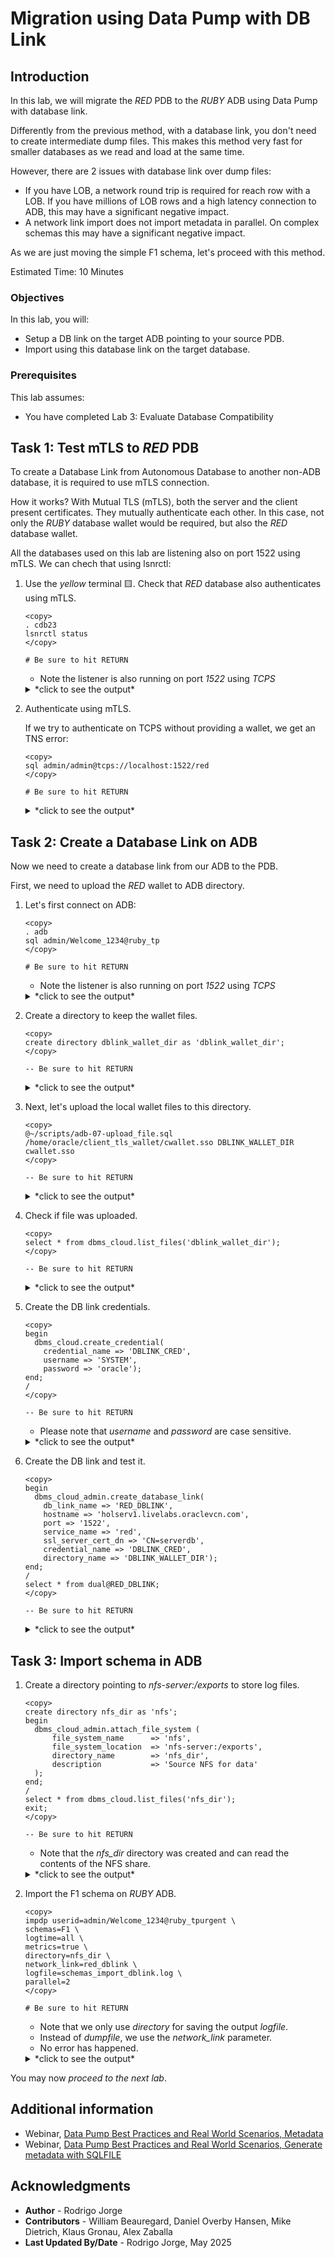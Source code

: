 # Migration using Data Pump with DB Link

## Introduction

In this lab, we will migrate the *RED* PDB to the *RUBY* ADB using Data Pump with database link.

Differently from the previous method, with a database link, you don't need to create intermediate dump files. This makes this method very fast for smaller databases as we read and load at the same time.

However, there are 2 issues with database link over dump files:

* If you have LOB, a network round trip is required for reach row with a LOB. If you have millions of LOB rows and a high latency connection to ADB, this may have a significant negative impact.
* A network link import does not import metadata in parallel. On complex schemas this may have a significant negative impact.

As we are just moving the simple F1 schema, let's proceed with this method.

Estimated Time: 10 Minutes

### Objectives

In this lab, you will:

* Setup a DB link on the target ADB pointing to your source PDB.
* Import using this database link on the target database.

### Prerequisites

This lab assumes:

- You have completed Lab 3: Evaluate Database Compatibility

## Task 1: Test mTLS to *RED* PDB

To create a Database Link from Autonomous Database to another non-ADB database, it is required to use mTLS connection.

How it works? With Mutual TLS (mTLS), both the server and the client present certificates. They mutually authenticate each other. In this case, not only the *RUBY* database wallet would be required, but also the *RED* database wallet.

All the databases used on this lab are listening also on port 1522 using mTLS. We can chech that using lsnrctl:

1. Use the *yellow* terminal 🟨. Check that *RED* database also authenticates using mTLS.

    ``` shell
    <copy>
    . cdb23
    lsnrctl status
    </copy>

    # Be sure to hit RETURN
    ```

    * Note the listener is also running on port *1522* using *TCPS*

    <details>
    <summary>*click to see the output*</summary>
    ``` text
    [ADB:oracle@holserv1:~]$ . cdb23
    [CDB23:oracle@holserv1:~]$ lsnrctl status

    LSNRCTL for Linux: Version 23.0.0.0.0 - for Oracle Cloud and Engineered Systems on 02-JUL-2025 14:04:10

    Copyright (c) 1991, 2025, Oracle.  All rights reserved.

    Connecting to (DESCRIPTION=(ADDRESS=(PROTOCOL=TCP)(HOST=holserv1.livelabs.oraclevcn.com)(PORT=1521)))
    STATUS of the LISTENER
    ------------------------
    Alias                     LISTENER
    Version                   TNSLSNR for Linux: Version 23.0.0.0.0 - for Oracle Cloud and Engineered Systems
    Start Date                30-JUN-2025 13:34:51
    Uptime                    2 days 0 hr. 29 min. 19 sec
    Trace Level               off
    Security                  ON: Local OS Authentication
    SNMP                      OFF
    Listener Parameter File   /u01/app/oracle/product/23/network/admin/listener.ora
    Listener Log File         /u01/app/oracle/diag/tnslsnr/holserv1/listener/alert/log.xml
    Listening Endpoints Summary...
    (DESCRIPTION=(ADDRESS=(PROTOCOL=tcp)(HOST=holserv1.livelabs.oraclevcn.com)(PORT=1521)))
    (DESCRIPTION=(ADDRESS=(PROTOCOL=tcps)(HOST=holserv1.livelabs.oraclevcn.com)(PORT=1522)))
    Services Summary...
    Service "34386ccc92e05191e063e901000afc0f" has 1 instance(s).
    Instance "CDB23", status READY, has 1 handler(s) for this service...
    Service "3438e280c7587bece063e901000a1574" has 1 instance(s).
    Instance "CDB23", status READY, has 1 handler(s) for this service...
    Service "3438e280c75a7bece063e901000a1574" has 1 instance(s).
    Instance "CDB23", status READY, has 1 handler(s) for this service...
    Service "3438e280c75c7bece063e901000a1574" has 1 instance(s).
    Instance "CDB23", status READY, has 1 handler(s) for this service...
    Service "CDB23XDB" has 1 instance(s).
    Instance "CDB23", status READY, has 1 handler(s) for this service...
    Service "FTEXXDB" has 1 instance(s).
    Instance "FTEX", status READY, has 1 handler(s) for this service...
    Service "UPGRXDB" has 1 instance(s).
    Instance "UPGR", status READY, has 1 handler(s) for this service...
    Service "blue" has 1 instance(s).
    Instance "CDB23", status READY, has 1 handler(s) for this service...
    Service "cdb23" has 1 instance(s).
    Instance "CDB23", status READY, has 1 handler(s) for this service...
    Service "ftex" has 1 instance(s).
    Instance "FTEX", status READY, has 1 handler(s) for this service...
    Service "green" has 1 instance(s).
    Instance "CDB23", status READY, has 1 handler(s) for this service...
    Service "red" has 1 instance(s).
    Instance "CDB23", status READY, has 1 handler(s) for this service...
    Service "upgr" has 1 instance(s).
    Instance "UPGR", status READY, has 1 handler(s) for this service...
    The command completed successfully
    ```
    </details>

    ``` shell
    <copy>
    cat $ORACLE_HOME/network/admin/listener.ora
    cat $ORACLE_HOME/network/admin/sqlnet.ora
    </copy>

    # Be sure to hit RETURN
    ```

    * All databases running on this *ORACLE_HOME* will read the *WALLET_LOCATION* of *sqlnet.ora* when a new connection is established and check if the provided certificate is available on this wallet.

    <details>
    <summary>*click to see the output*</summary>
    ``` text
    [CDB23:oracle@holserv1:~]$ cat /u01/app/oracle/product/23/network/admin/listener.ora
    LISTENER =
    (DESCRIPTION_LIST =
        (DESCRIPTION =
        (ADDRESS = (PROTOCOL = TCP)(HOST = holserv1.livelabs.oraclevcn.com)(PORT = 1521))
        (ADDRESS = (PROTOCOL = TCPS)(HOST = holserv1.livelabs.oraclevcn.com)(PORT = 1522))
        )
    )

    WALLET_LOCATION = (SOURCE=(METHOD=FILE)(METHOD_DATA=(DIRECTORY=/u01/app/oracle/tls_wallet)))
    [CDB23:oracle@holserv1:~]$ cat /u01/app/oracle/product/23/network/admin/sqlnet.ora
    WALLET_LOCATION = (SOURCE=(METHOD=FILE)(METHOD_DATA=(DIRECTORY=/u01/app/oracle/tls_wallet)))
    ```
    </details>

2. Authenticate using mTLS.

    If we try to authenticate on TCPS without providing a wallet, we get an TNS error:

    ``` shell
    <copy>
    sql admin/admin@tcps://localhost:1522/red
    </copy>

    # Be sure to hit RETURN
    ```

    <details>
    <summary>*click to see the output*</summary>
    ``` text
    SQLcl: Release 25.1 Production on Wed Jul 02 14:48:30 2025

    Copyright (c) 1982, 2025, Oracle.  All rights reserved.

    Connection failed
    USER          = admin
    URL           = jdbc:oracle:oci8:@tcps://localhost:1522/red
    Error Message = ORA-29002: SSL transport detected invalid or obsolete server certificate.
    Help: https://docs.oracle.com/error-help/db/ora-29002/
    ```
    </details>

    For this lab, we generated a wallet in advance with the certificate to connect on this server. The wallet is located under */home/oracle/client_tls_wallet*.

    Connecting using the wallet:

    ``` shell
    <copy>
    sql admin/admin@"tcps://localhost:1522/red?wallet_location=/home/oracle/client_tls_wallet&ssl_server_dn_match=false"
    </copy>

    # Be sure to hit RETURN
    ```

    * We need to provide *ssl_server_dn_match* as SQLcl would send *localhost* instead of *holserv1*, resulting in *ORA-17965*.

    <details>
    <summary>*click to see the output*</summary>
    ``` text
    [CDB23:oracle@holserv1:~]$ sql admin/admin@"tcps://localhost:1522/red?wallet_location=/home/oracle/client_tls_wallet&ssl_server_dn_match=false"

    SQLcl: Release 25.1 Production on Wed Jul 02 14:50:36 2025

    Copyright (c) 1982, 2025, Oracle.  All rights reserved.

    Connected to:
    Oracle Database 23ai Enterprise Edition Release 23.0.0.0.0 - for Oracle Cloud and Engineered Systems
    Version 23.8.0.25.04
    ```
    </details>

    Now close SQLcl:

    ``` shell
    <copy>
    exit;
    </copy>

    -- Be sure to hit RETURN
    ```

    <details>
    <summary>*click to see the output*</summary>
    ``` text
    SQL> exit;
    Disconnected from Oracle Database 23ai Enterprise Edition Release 23.0.0.0.0 - for Oracle Cloud and Engineered Systems
    Version 23.8.0.25.04
    ```
    </details>

## Task 2: Create a Database Link on ADB

Now we need to create a database link from our ADB to the PDB.

First, we need to upload the *RED* wallet to ADB directory.

1. Let's first connect on ADB:

    ``` shell
    <copy>
    . adb
    sql admin/Welcome_1234@ruby_tp
    </copy>

    # Be sure to hit RETURN
    ```

    * Note the listener is also running on port *1522* using *TCPS*

    <details>
    <summary>*click to see the output*</summary>
    ``` text
    [CDB23:oracle@holserv1:~]$ . adb
    [ADB:oracle@holserv1:~]$ sql admin/Welcome_1234@ruby_tp

    SQLcl: Release 25.1 Production on Wed Jul 02 15:17:06 2025

    Copyright (c) 1982, 2025, Oracle.  All rights reserved.

    Last Successful login time: Wed Jul 02 2025 15:17:06 +00:00

    Connected to:
    Oracle Database 23ai Enterprise Edition Release 23.0.0.0.0 - for Oracle Cloud and Engineered Systems
    Version 23.8.0.25.05

    SQL>
    ```
    </details>

2. Create a directory to keep the wallet files.

    ``` shell
    <copy>
    create directory dblink_wallet_dir as 'dblink_wallet_dir';
    </copy>

    -- Be sure to hit RETURN
    ```

    <details>
    <summary>*click to see the output*</summary>
    ``` text
    SQL> create directory dblink_wallet_dir as 'dblink_wallet_dir';

    Directory DBLINK_WALLET_DIR created.
    ```
    </details>

3. Next, let's upload the local wallet files to this directory.

    ``` shell
    <copy>
    @~/scripts/adb-07-upload_file.sql /home/oracle/client_tls_wallet/cwallet.sso DBLINK_WALLET_DIR cwallet.sso
    </copy>

    -- Be sure to hit RETURN
    ```

    <details>
    <summary>*click to see the output*</summary>
    ``` text
    SQL> @~/scripts/adb-07-upload_file.sql /home/oracle/client_tls_wallet/cwallet.sso DBLINK_WALLET_DIR cwallet.sso
    Starting upload_file.js script...
    Local file path: /home/oracle/client_tls_wallet/cwallet.sso
    Oracle directory: DBLINK_WALLET_DIR
    Target file name: cwallet.sso
    Creating BLOB and opening binary stream...
    Reading local file into stream...
    File read and copied into BLOB stream.
    Saving BLOB to Oracle Directory...
    File successfully written to Oracle directory.
    File uploaded successfully.
    ```
    </details>

4. Check if file was uploaded.

    ``` shell
    <copy>
    select * from dbms_cloud.list_files('dblink_wallet_dir');
    </copy>

    -- Be sure to hit RETURN
    ```

    <details>
    <summary>*click to see the output*</summary>
    ``` text
    SQL> select * from dbms_cloud.list_files('dblink_wallet_dir');

    OBJECT_NAME       BYTES CHECKSUM    CREATED                                LAST_MODIFIED
    ______________ ________ ___________ ______________________________________ ______________________________________
    cwallet.sso        3035             02-JUL-25 03.28.11.618341000 PM GMT    02-JUL-25 03.28.11.713437000 PM GMT
    ```
    </details>

5. Create the DB link credentials.

    ``` shell
    <copy>
    begin
      dbms_cloud.create_credential(
        credential_name => 'DBLINK_CRED',
        username => 'SYSTEM',
        password => 'oracle');
    end;
    /
    </copy>

    -- Be sure to hit RETURN
    ```

    * Please note that *username* and *password* are case sensitive.

    <details>
    <summary>*click to see the output*</summary>
    ``` text
    SQL> begin
      2    dbms_cloud.create_credential(
      3      credential_name => 'DBLINK_CRED',
      4      username => 'SYSTEM',
      5      password => 'oracle');
      6  end;
      7* /

    PL/SQL procedure successfully completed.
    ```
    </details>

6. Create the DB link and test it.

    ``` shell
    <copy>
    begin
      dbms_cloud_admin.create_database_link(
        db_link_name => 'RED_DBLINK',
        hostname => 'holserv1.livelabs.oraclevcn.com',
        port => '1522',
        service_name => 'red',
        ssl_server_cert_dn => 'CN=serverdb',
        credential_name => 'DBLINK_CRED',
        directory_name => 'DBLINK_WALLET_DIR');
    end;
    /
    select * from dual@RED_DBLINK;
    </copy>

    -- Be sure to hit RETURN
    ```

    <details>
    <summary>*click to see the output*</summary>
    ``` text
    SQL> begin
      2    dbms_cloud_admin.create_database_link(
      3      db_link_name => 'RED_DBLINK',
      4      hostname => 'holserv1.livelabs.oraclevcn.com',
      5      port => '1522',
      6      service_name => 'red',
      7      ssl_server_cert_dn => 'CN=serverdb',
      8      credential_name => 'DBLINK_CRED',
      9      directory_name => 'DBLINK_WALLET_DIR');
     10  end;
     11* /

    PL/SQL procedure successfully completed.

    SQL> select * from dual@RED_DBLINK;

    DUMMY
    ________
    X
    ```
    </details>

## Task 3: Import schema in ADB

1. Create a directory pointing to *nfs-server:/exports* to store log files.

    ``` shell
    <copy>
    create directory nfs_dir as 'nfs';
    begin
      dbms_cloud_admin.attach_file_system (
          file_system_name      => 'nfs',
          file_system_location  => 'nfs-server:/exports',
          directory_name        => 'nfs_dir',
          description           => 'Source NFS for data'
      );
    end;
    /
    select * from dbms_cloud.list_files('nfs_dir');
    exit;
    </copy>

    -- Be sure to hit RETURN
    ```

    * Note that the *nfs_dir* directory was created and can read the contents of the NFS share.

    <details>
    <summary>*click to see the output*</summary>
    ``` text
    SQL> create directory nfs_dir as 'nfs';

    Directory NFS_DIR created.

    SQL> begin
      2    dbms_cloud_admin.attach_file_system (
      3        file_system_name      => 'nfs',
      4        file_system_location  => 'nfs-server:/exports',
      5        directory_name        => 'nfs_dir',
      6        description           => 'Source NFS for data'
      7    );
      8  end;
      9* /

    PL/SQL procedure successfully completed.

    SQL> select * from dbms_cloud.list_files('nfs_dir');

    OBJECT_NAME                     BYTES CHECKSUM    CREATED    LAST_MODIFIED
    _________________________ ___________ ___________ __________ ______________________________________
    WORKING                             0                        01-JUL-25 07.13.46.691421000 PM GMT
    schemas_export.log              19094                        02-JUL-25 01.38.13.002012000 PM GMT
    schemas_export_01.dmp        49623040                        02-JUL-25 01.38.11.020962000 PM GMT
    schemas_export_02.dmp           53248                        02-JUL-25 01.38.11.014962000 PM GMT
    schemas_import_nfs.log          21866                        02-JUL-25 01.43.13.371612000 PM GMT

    SQL> exit;
    Disconnected from Oracle Database 23ai Enterprise Edition Release 23.0.0.0.0 - for Oracle Cloud and Engineered Systems
    Version 23.8.0.25.05
    ```
    </details>

2. Import the F1 schema on *RUBY* ADB.

    ``` shell
    <copy>
    impdp userid=admin/Welcome_1234@ruby_tpurgent \
    schemas=F1 \
    logtime=all \
    metrics=true \
    directory=nfs_dir \
    network_link=red_dblink \
    logfile=schemas_import_dblink.log \
    parallel=2
    </copy>

    # Be sure to hit RETURN
    ```

    * Note that we only use *directory* for saving the output *logfile*.
    * Instead of *dumpfile*, we use the *network_link* parameter.
    * No error has happened.

    <details>
    <summary>*click to see the output*</summary>
    ``` text
    Import: Release 23.0.0.0.0 - for Oracle Cloud and Engineered Systems on Wed Jul 2 17:23:49 2025
    Version 23.8.0.25.04

    Copyright (c) 1982, 2025, Oracle and/or its affiliates.  All rights reserved.

    Connected to: Oracle Database 23ai Enterprise Edition Release 23.0.0.0.0 - for Oracle Cloud and Engineered Systems
    02-JUL-25 17:24:15.698: Starting "ADMIN"."SYS_IMPORT_SCHEMA_01":  userid=admin/********@ruby_tpurgent schemas=F1 logtime=all metrics=true directory=nfs_dir network_link=red_dblink logfile=schemas_import_dblink.log parallel=2
    02-JUL-25 17:24:37.288: W-1 Startup on instance 1 took 22 seconds
    02-JUL-25 17:24:39.919: W-1 Processing object type SCHEMA_EXPORT/TABLE/TABLE_DATA
    02-JUL-25 17:24:39.967: W-1      Estimated 14 TABLE_DATA objects in 2 seconds
    02-JUL-25 17:24:40.400: W-1 Processing object type SCHEMA_EXPORT/USER
    02-JUL-25 17:24:40.628: W-1      Completed 1 USER objects in 0 seconds
    02-JUL-25 17:24:40.631: W-1 Processing object type SCHEMA_EXPORT/SYSTEM_GRANT
    02-JUL-25 17:24:40.777: W-1      Completed 2 SYSTEM_GRANT objects in 0 seconds
    02-JUL-25 17:24:40.780: W-1 Processing object type SCHEMA_EXPORT/DEFAULT_ROLE
    02-JUL-25 17:24:40.867: W-1      Completed 1 DEFAULT_ROLE objects in 0 seconds
    02-JUL-25 17:24:40.870: W-1 Processing object type SCHEMA_EXPORT/TABLESPACE_QUOTA
    02-JUL-25 17:24:41.369: W-1      Completed 1 TABLESPACE_QUOTA objects in 1 seconds
    02-JUL-25 17:24:41.374: W-1 Processing object type SCHEMA_EXPORT/PRE_SCHEMA/PROCACT_SCHEMA/LOGREP
    02-JUL-25 17:24:41.475: W-1      Completed 3 LOGREP objects in 0 seconds
    02-JUL-25 17:24:46.848: W-1 Processing object type SCHEMA_EXPORT/TABLE/TABLE
    02-JUL-25 17:24:53.899: W-1      Completed 14 TABLE objects in 12 seconds
    02-JUL-25 17:24:55.196: W-1 . . imported "F1"."F1_LAPTIMES"                          571047 rows in 1 seconds using network link
    02-JUL-25 17:24:55.569: W-1 . . imported "F1"."F1_RESULTS"                            26439 rows in 0 seconds using network link
    02-JUL-25 17:24:55.788: W-1 . . imported "F1"."F1_DRIVERSTANDINGS"                    34511 rows in 0 seconds using network link
    02-JUL-25 17:24:56.006: W-1 . . imported "F1"."F1_QUALIFYING"                         10174 rows in 0 seconds using network link
    02-JUL-25 17:24:56.187: W-1 . . imported "F1"."F1_PITSTOPS"                           10793 rows in 0 seconds using network link
    02-JUL-25 17:24:56.358: W-1 . . imported "F1"."F1_CONSTRUCTORSTANDINGS"               13231 rows in 0 seconds using network link
    02-JUL-25 17:24:56.502: W-1 . . imported "F1"."F1_CONSTRUCTORRESULTS"                 12465 rows in 0 seconds using network link
    02-JUL-25 17:24:56.687: W-1 . . imported "F1"."F1_RACES"                               1125 rows in 0 seconds using network link
    02-JUL-25 17:24:56.863: W-1 . . imported "F1"."F1_DRIVERS"                              859 rows in 0 seconds using network link
    02-JUL-25 17:24:57.023: W-1 . . imported "F1"."F1_SPRINTRESULTS"                        280 rows in 1 seconds using network link
    02-JUL-25 17:24:57.148: W-1 . . imported "F1"."F1_CONSTRUCTORS"                         212 rows in 0 seconds using network link
    02-JUL-25 17:24:57.270: W-1 . . imported "F1"."F1_CIRCUITS"                              77 rows in 0 seconds using network link
    02-JUL-25 17:24:57.362: W-1 . . imported "F1"."F1_SEASONS"                               75 rows in 0 seconds using network link
    02-JUL-25 17:24:57.456: W-1 . . imported "F1"."F1_STATUS"                               139 rows in 0 seconds using network link
    02-JUL-25 17:25:15.589: W-2 Startup on instance 1 took 22 seconds
    02-JUL-25 17:25:15.776: W-1 Processing object type SCHEMA_EXPORT/TABLE/CONSTRAINT/CONSTRAINT
    02-JUL-25 17:25:17.525: W-1      Completed 22 CONSTRAINT objects in 7 seconds
    02-JUL-25 17:25:17.528: W-1 Processing object type SCHEMA_EXPORT/TABLE/INDEX/STATISTICS/INDEX_STATISTICS
    02-JUL-25 17:25:25.116: W-1      Completed 19 INDEX_STATISTICS objects in 8 seconds
    02-JUL-25 17:25:25.119: W-1 Processing object type SCHEMA_EXPORT/TABLE/STATISTICS/TABLE_STATISTICS
    02-JUL-25 17:25:25.134: W-1      Completed 14 TABLE_STATISTICS objects in 8 seconds
    02-JUL-25 17:25:26.477: W-1      Completed 1 [internal] Unknown objects in 1 seconds
    02-JUL-25 17:25:27.353: W-2      Completed 14 SCHEMA_EXPORT/TABLE/TABLE_DATA objects in 3 seconds
    02-JUL-25 17:25:27.400: Job "ADMIN"."SYS_IMPORT_SCHEMA_01" successfully completed at Wed Jul 2 17:25:27 2025 elapsed 0 00:01:36
    ```
    </details>

You may now *proceed to the next lab*.

## Additional information

* Webinar, [Data Pump Best Practices and Real World Scenarios, Metadata](https://www.youtube.com/watch?v=CUHcKHx_YvA&t=1260s)
* Webinar, [Data Pump Best Practices and Real World Scenarios, Generate metadata with SQLFILE](https://www.youtube.com/watch?v=CUHcKHx_YvA&t=4642s)

## Acknowledgments

* **Author** - Rodrigo Jorge
* **Contributors** - William Beauregard, Daniel Overby Hansen, Mike Dietrich, Klaus Gronau, Alex Zaballa
* **Last Updated By/Date** - Rodrigo Jorge, May 2025